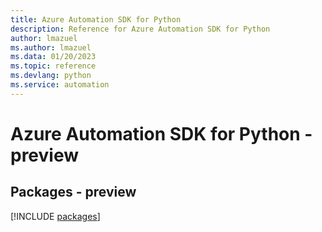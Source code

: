 ```yaml
---
title: Azure Automation SDK for Python
description: Reference for Azure Automation SDK for Python
author: lmazuel
ms.author: lmazuel
ms.data: 01/20/2023
ms.topic: reference
ms.devlang: python
ms.service: automation
---
```

# Azure Automation SDK for Python - preview
## Packages - preview
[!INCLUDE [packages](automation-index.md)]
